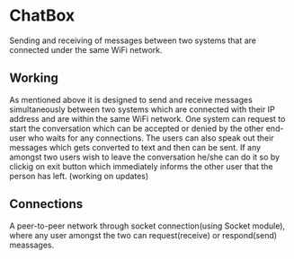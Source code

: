 # ChatBox
Sending and receiving of messages between two systems that are connected under the same WiFi network.

## Working
As mentioned above it is designed to send and receive messages simultaneously between two systems which are connected with their IP address and are within the same WiFi network.
One system can request to start the conversation which can be accepted or denied by the other end-user who waits for any connections. The users can also speak out their messages which gets converted to text and then can be sent. If any amongst two users wish to leave the conversation he/she can do it so by clickig on exit button which immediately informs
the other user that the person has left. (working on updates)

## Connections
A peer-to-peer network through socket connection(using Socket module), where any user amongst the two can request(receive) or respond(send) meassages.
